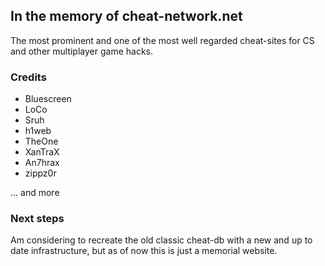 ## In the memory of cheat-network.net

The most prominent and one of the most well regarded cheat-sites for CS and other multiplayer game hacks.

### Credits

- Bluescreen
- LoCo
- Sruh
- h1web
- TheOne
- XanTraX
- An7hrax
- zippz0r

... and more

### Next steps

Am considering to recreate the old classic cheat-db with a new and up to date infrastructure, but as of now this is just a memorial website.
